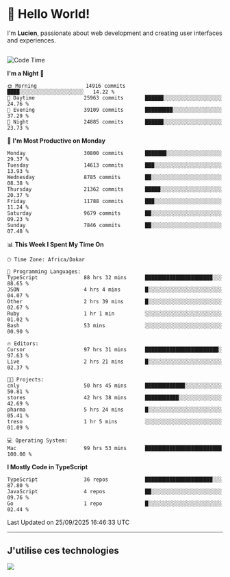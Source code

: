 # 👋 Hello World!

I'm **Lucien**, passionate about web development and creating user interfaces and experiences.

##

<!--START_SECTION:waka-->
![Code Time](http://img.shields.io/badge/Code%20Time-3%2C894%20hrs%2011%20mins-blue)

**I'm a Night 🦉** 

```text
🌞 Morning                14916 commits       ████░░░░░░░░░░░░░░░░░░░░░   14.22 % 
🌆 Daytime                25963 commits       ██████░░░░░░░░░░░░░░░░░░░   24.76 % 
🌃 Evening                39109 commits       █████████░░░░░░░░░░░░░░░░   37.29 % 
🌙 Night                  24885 commits       ██████░░░░░░░░░░░░░░░░░░░   23.73 % 
```
📅 **I'm Most Productive on Monday** 

```text
Monday                   30800 commits       ███████░░░░░░░░░░░░░░░░░░   29.37 % 
Tuesday                  14613 commits       ███░░░░░░░░░░░░░░░░░░░░░░   13.93 % 
Wednesday                8785 commits        ██░░░░░░░░░░░░░░░░░░░░░░░   08.38 % 
Thursday                 21362 commits       █████░░░░░░░░░░░░░░░░░░░░   20.37 % 
Friday                   11788 commits       ███░░░░░░░░░░░░░░░░░░░░░░   11.24 % 
Saturday                 9679 commits        ██░░░░░░░░░░░░░░░░░░░░░░░   09.23 % 
Sunday                   7846 commits        ██░░░░░░░░░░░░░░░░░░░░░░░   07.48 % 
```


📊 **This Week I Spent My Time On** 

```text
🕑︎ Time Zone: Africa/Dakar

💬 Programming Languages: 
TypeScript               88 hrs 32 mins      ██████████████████████░░░   88.65 % 
JSON                     4 hrs 4 mins        █░░░░░░░░░░░░░░░░░░░░░░░░   04.07 % 
Other                    2 hrs 39 mins       █░░░░░░░░░░░░░░░░░░░░░░░░   02.67 % 
Ruby                     1 hr 1 min          ░░░░░░░░░░░░░░░░░░░░░░░░░   01.02 % 
Bash                     53 mins             ░░░░░░░░░░░░░░░░░░░░░░░░░   00.90 % 

🔥 Editors: 
Cursor                   97 hrs 31 mins      ████████████████████████░   97.63 % 
Live                     2 hrs 21 mins       █░░░░░░░░░░░░░░░░░░░░░░░░   02.37 % 

🐱‍💻 Projects: 
cnly                     50 hrs 45 mins      █████████████░░░░░░░░░░░░   50.81 % 
stores                   42 hrs 38 mins      ███████████░░░░░░░░░░░░░░   42.69 % 
pharma                   5 hrs 24 mins       █░░░░░░░░░░░░░░░░░░░░░░░░   05.41 % 
treso                    1 hr 5 mins         ░░░░░░░░░░░░░░░░░░░░░░░░░   01.09 % 

💻 Operating System: 
Mac                      99 hrs 53 mins      █████████████████████████   100.00 % 
```

**I Mostly Code in TypeScript** 

```text
TypeScript               36 repos            ██████████████████████░░░   87.80 % 
JavaScript               4 repos             ██░░░░░░░░░░░░░░░░░░░░░░░   09.76 % 
Go                       1 repo              █░░░░░░░░░░░░░░░░░░░░░░░░   02.44 % 
```




 Last Updated on 25/09/2025 16:46:33 UTC
<!--END_SECTION:waka-->
---

## J'utilise ces technologies

<p align="left">
  <a href="https://skillicons.dev">
    <img src="https://skillicons.dev/icons?i=ts,js,go,ruby,css,scss,tailwind,react,vite,nextjs,docker,figma,ableton" />
  </a>
</p>


